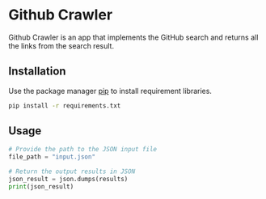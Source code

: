 # Github Crawler

Github Crawler is an app that implements the GitHub search and returns all the links from the search result.

## Installation

Use the package manager [pip](https://pip.pypa.io/en/stable/) to install requirement libraries.

```bash
pip install -r requirements.txt
```

## Usage

```python
# Provide the path to the JSON input file
file_path = "input.json"

# Return the output results in JSON
json_result = json.dumps(results)
print(json_result)
```